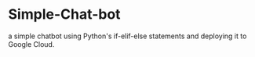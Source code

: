# Simple-Chat-bot
 a simple chatbot using Python's if-elif-else statements and deploying it to Google Cloud.
